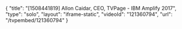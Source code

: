 {
    "title": "[1508441819] Allon Caidar, CEO, TVPage - IBM Amplify 2017",
    "type": "solo",
    "layout": "iframe-static",
    "videoId": "121360794",
    "url": "\/tvpembed\/121360794"
}